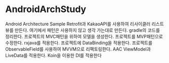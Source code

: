 # AndroidArchStudy
Android Architecture Sample  Retrofit과 KakaoAPI를 사용하여 리사이클러 리스트뷰를 만든다. 여기에서 패턴은 사용하지 않고 생각 가는대로 만든다. gradle의 코드를 정리한다.  프로젝트의 MVC패턴을 위하여 모델을 생성한다.  프로젝트를 MVP패턴으로 수정한다.  rxjava를 적용한다. 프로젝트에 DataBinding을 적용한다.  프로젝트를 ObservableField를 사용하여 MVVM으로 리팩토링한다.  AAC ViewModel과 LiveData를 적용한다.  Koin을 이용한 DI를 적용한다
